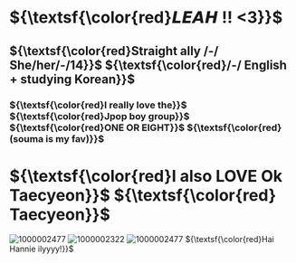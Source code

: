 # ${\textsf{\color{red}𝙇𝙀𝘼𝙃 !! <3}}$
## ${\textsf{\color{red}Straight ally /-/ She/her/-/14}}$ ${\textsf{\color{red}/-/ English + studying Korean}}$
### ${\textsf{\color{red}I really love the}}$ ${\textsf{\color{red}Jpop boy group}}$ ${\textsf{\color{red}ONE OR EIGHT}}$ ${\textsf{\color{red}(souma is my fav)}}$ 
# ${\textsf{\color{red}I also LOVE Ok Taecyeon}}$ ${\textsf{\color{red} Taecyeon}}$




![1000002477](https://github.com/user-attachments/assets/2410c24a-89c0-4a4b-988d-5af91ab81f36)
![1000002322](https://github.com/user-attachments/assets/89aed1c2-a945-4cea-8e1f-e47c4c8be85e)
![1000002477](https://github.com/user-attachments/assets/a07cc8b0-9080-4c30-ac7f-ba7fe710f20e)
${\textsf{\color{red}Hai Hannie ilyyyy!}}$

